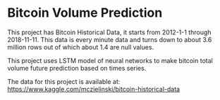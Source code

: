 # Bitcoin Volume Prediction
This project has Bitcoin Historical Data, it starts from 2012-1-1 through 2018-11-11. This data is every minute data and turns down to about 3.6 million rows out of which about 1.4 are null values. 

This project uses LSTM model of neural networks to make bitcoin total volume future prediction based on times series.

The data for this project is available at: https://www.kaggle.com/mczielinski/bitcoin-historical-data 
